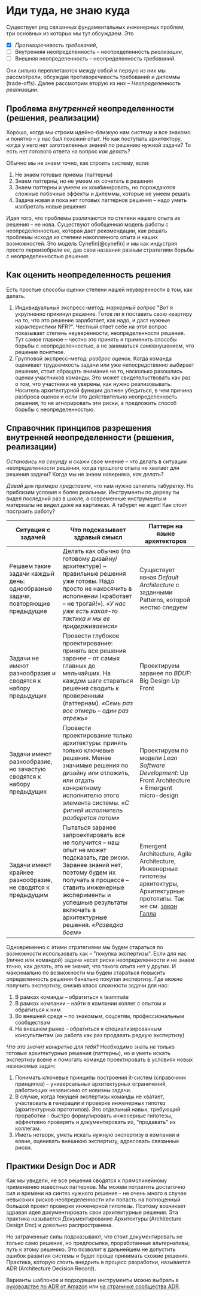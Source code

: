Иди туда, не знаю куда
======================
Существует ряд связанных фундаментальных инженерных проблем, три основных из которых мы тут обсуждаем.
Это 
- [x] _Противоречивость требований_, 
- [ ] Внутренняя неопределенность – неопределенность _реализации_, 
- [ ] Внешняя неопределенность – неопределенность _требований_. 

Они сильно переплетаются между собой и первую из них мы рассмотрели, обсуждая противоречивость требований и дилеммы (trade-offs).
Далее рассмотрим вторую из них – _Неопределенность реализации_.

Проблема _внутренней_ неопределенности (решения, реализации)
--------------------------------------
Хорошо, когда мы строим идейно-близкую нам систему и все знакомо и понятно – у нас был похожий опыт. 
Но как поступать архитектору, когда у него нет заготовленных знаний по решению нужной задачи? То есть нет готового ответа на вопрос _как делать?_

Обычно мы не знаем точно, как строить систему, если:

1. Не знаем готовые приемы (паттерны)
1. Знаем паттерны, но не умеем их сочетать в решения
1. Знаем паттерны и умеем их комбинировать, но порождаются сложные побочные эффекты и дилеммы, которые не умеем решать
1. Задача новая и пока нет готовых паттернов решения – надо уметь изобретать новые решения

Идея того, что проблемы различаются по степени нашего опыта их решения – не нова. Существуют обобщенная модель работы с неопределенностью, которая дает рекомендации, как решать проблемы исходя из степени накопленного опыта и наших возможностей. Это модель Cynefin[@cynefin] и мы как индустрия просто переизобрели ее, дав свои названия разным стратегиям борьбы с неопределенностью решения.

Как оценить неопределенность решения
------------------------------------
Есть простые способы оценки степени нашей неуверенности в том, как делать.

1. Индивидуальный экспресс-метод: _маркерный вопрос_ "Вот я укрупненно прикинул решение. Готов ли я поставить свою квартиру на то, что это решение заработает, как надо, и даст нужные характеристики NFR?". Честный ответ себе на этот вопрос показывает степень неуверенности, неопределенности решения. Тут самое главное – честно это принять и применить способы борьбы с неопределенностью, а не заниматься самовнушением, что решение понятное.
1. Групповой экспресс-метод: _разброс оценок_. Когда команда оценивает трудоемкость задачи или уже непосредственно выбирает решение, стоит обращать внимание на то, насколько разошлись оценки участников команды. Это может свидетельствовать как раз о том, что участники не уверены, как нужно реализовывать. Носитель архитектурной функции должен убедиться, в чем причина разброса оценок и если это действительно неопределенность решения, то не игнорировать эти риски, а предложить способ борьбы с неопределенностью.  

Справочник принципов разрешения внутренней неопределенности (решения, реализации)
-----------------------------------------------------------
_Остановись на секунду_ и скажи свое мнение –
что делать в ситуации неопределенности решения, когда прошлого опыта не хватает для решения задачи? Когда мы не знаем наверняка, _как делать_?

_Давай для примера представим_,
что нам нужно запилить табуретку. Но приблизим условия к более реальным. Инструменты по дереву ты видел последний раз в школе, а современные инструменты и материалы не видел даже на картинках. А табурет не ждет! Как стоит построить работу?

| Ситуация с задачей                                                           | Что подсказывает здравый смысл                                                                                                                                                                                                                                    | Паттерн на языке архитекторов                                                                                                                                                             |
|------------------------------------------------------------------------------|-------------------------------------------------------------------------------------------------------------------------------------------------------------------------------------------------------------------------------------------------------------------|-------------------------------------------------------------------------------------------------------------------------------------------------------------------------------------------|
| Решаем такие задачи каждый день: однообразные задачи, повторяющие предыдущие | Делать как обычно (по готовому дизайну/архитектуре) – правильные решения уже готовы. Надо просто не накосячить в исполнении («работает – не трогай!»). _«У нас уже есть какая-то тактика и мы ее придерживаемся»_                                                 | Существует явная *Default Architecture* с заданными Patterns, которой жестко следуем                                                                                                      | 
| Задачи не имеют разнообразия и сводятся к набору предыдущих                  | Провести глубокое проектирование: принять все решения заранее – от самых главных до мельчайших. На каждом шаге стараться решения сводить к проверенным (паттернам). _«Семь раз все отмерь – один раз отрежь»_                                                     | Проектируем заранее по *BDUF*: Big Design Up Front                                                                                                                                        |                                                                                                                   
| Задачи имеют разнообразие, но зачастую сводятся к набору предыдущих          | Провести проектирование только архитектуры: принять только ключевые решения. Менее значимые решения по дизайну или отложить, или отдать конкретному исполнителю этого элемента системы. _«С фигней исполнитель разберется потом»_                                 | Проектируем по модели *Lean Software Development*: Up Front Architecture + Emergent micro-design                                                                                          |                                                                                                                   
| Задачи имеют крайнее разнообразие, не сводятся к предыдущим                  | Пытаться заранее запроектировать все не получится – наш опыт не может подсказать, где риски. Заранее знаний нет, поэтому будем их получать в процессе – ставить инженерные эксперименты и успешные результаты включать в архитектурные решения. _«Разведка боем»_ | Emergent Architecture, Agile Architecture, Инженерные гипотезы архитектуры, Архитектурные прототипы. Так же см. [закон Галла](https://habr.com/ru/companies/itglobalcom/articles/453982/) |     

Одновременно с этими стратегиями мы будем стараться по возможности использовать хак – "покупка экспертизы". Если для нас (лично или командой) задача несет риски неопределенности и не знаем точно, как делать, это не значит, что такого опыта нет у других. И максимально по возможности мы будем стараться повысить определенность решения банально покупая экспертизу. Где можно получить экспертизу, снизив класс сложности задачи для нас:

1. В рамках команды – обратиться к teammate
1. В рамках компании – найти в компании коллег с опытом и обратиться к ним
1. Во внешней среде – по знакомым, соцсетям, профессиональным сообществам
1. На внешнем рынке – обратиться к специализированным консультантам (их работа как раз продавать редкую экспертизу)

_Что это значит конкретно для тебя?_
Необходимо знать не только готовые архитектурные решения (паттерны), но и уметь искать экспертизу вовне и помогать команде проектировать в условиях новых незнакомых задач:

1. Понимать ключевые принципы построения it-систем (справочник принципов) – универсальных архитектурных ограничений, работающих независимо от новизны задачи.
1. В случае, когда текущей экспертизы команды не хватает, участвовать в генерации и проверке инженерных гипотез (архитектурных прототипов). Это отдельный навык, требующий проработки – быстро формулировать инженерные гипотезы, эффективно проверять и документировать их, "продавать" их коллегам.  
1. Иметь нетворк, уметь искать нужную экспертизу в компании и вовне, оценивать внешнюю экспертизу, адресовать связанные риски.  


Практики Design Doc и ADR
-------------------------
Как мы увидели, не все решения сводятся к прямолинейному применению известных паттернов. Мы можем потратить достаточно сил и времени на синтез нужного решения – не очень много в случае невысоких рисков неопределенности или попасть на полноценный большой проект проверки инженерной гипотезы.
Поэтому возникает здравая идея документировать свои архитектурные решения. Эта практика называется Документирование Архитектуры (Architecture Design Doc) и довольно распространена.  

Но затраченные силы подсказывают, что стоит документировать не только само решение, но предпосылки, проработанные альтернативы, путь к этому решению.
Это позволит в дальнейшем не допустить ошибок развития системы и будет проще принимать схожие решения.
Практика, которую стоить внедрить в процесс разработки, называется ADR (Architecture Decision Record).

Варианты шаблонов и подходящие инструменты можно выбрать в [руководстве по ADR от Amazon](https://docs.aws.amazon.com/prescriptive-guidance/latest/architectural-decision-records/adr-process.html#) или [на страничке сообщества ADR](https://adr.github.io).  
